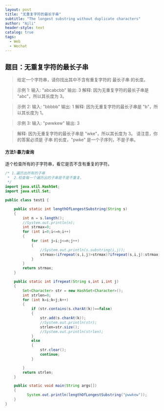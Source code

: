 ```yaml
---
layout: post
title: "无重复字符的最长子串"
subtitle: "The longest substring without duplicate characters"
author: "Aili"
header-style: text
catalog: true
tags:
  - Web
  - Wechat
---
```


## 题目：无重复字符的最长子串

> 给定一个字符串，请你找出其中不含有重复字符的 最长子串 的长度。

> 示例 1:
> 输入: "abcabcbb"
> 输出: 3 
> 解释: 因为无重复字符的最长子串是 "abc"，所以其长度为 3。

> 示例 2:
> 输入: "bbbbb"
> 输出: 1
> 解释: 因为无重复字符的最长子串是 "b"，所以其长度为 1。

> 示例 3:
> 输入: "pwwkew"
> 输出: 3

> 解释: 因为无重复字符的最长子串是 "wke"，所以其长度为 3。
>     请注意，你的答案必须是 子串 的长度，"pwke" 是一个子序列，不是子串。
     

#### 方法1:暴力查询

逐个检查所有的子字符串，看它是否不含有重复的字符。
 
``` java
/* 1.遍历出所有的子串
 *  2.检查每一个遍历出的子串是不是不重复。
 */
import java.util.HashSet;
import java.util.Set;

public class test1 {

    public static int lengthOfLongestSubstring(String s)
    {
        int n = s.length();
        //System.out.println(n);
        int strmax=0;
        for (int i=0;i<=n;i++)
        {
            for (int j=i;j<=n;j++)
            {
                //System.out.println(s.substring(i,j));
                strmax=(ifrepeat(s,i,j)>strmax)?ifrepeat(s,i,j):strmax;
            }
        }
        return strmax;
    }

    public static int ifrepeat(String s,int i,int j)
    {
        Set<Character> str = new HashSet<Character>();
        int strlen=0;
        for (int k=i;k<j;k++)
        {
            if (str.contains(s.charAt(k))==false)
            {
                str.add(s.charAt(k));
                //System.out.println(str);
                strlen=str.size();
                //System.out.println(strlen);
            }
            else
            {
                str.clear();
                continue;
            }

        }
        return strlen;
    }

    public static void main(String args[])
    {
          System.out.println(lengthOfLongestSubstring("pwwkew"));
    }
}
```
